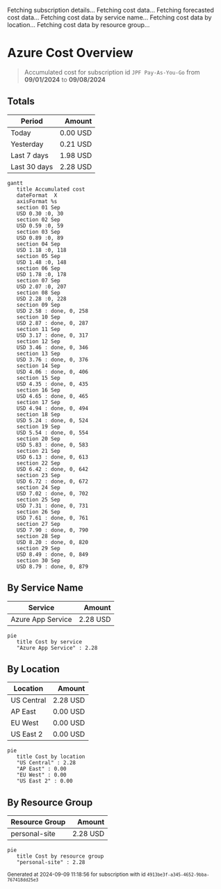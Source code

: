 Fetching subscription details...
Fetching cost data...
Fetching forecasted cost data...
Fetching cost data by service name...
Fetching cost data by location...
Fetching cost data by resource group...
# Azure Cost Overview

> Accumulated cost for subscription id `JPF Pay-As-You-Go` from **09/01/2024** to **09/08/2024**

## Totals

|Period|Amount|
|---|---:|
|Today|0.00 USD|
|Yesterday|0.21 USD|
|Last 7 days|1.98 USD|
|Last 30 days|2.28 USD|

```mermaid
gantt
   title Accumulated cost
   dateFormat  X
   axisFormat %s
   section 01 Sep
   USD 0.30 :0, 30
   section 02 Sep
   USD 0.59 :0, 59
   section 03 Sep
   USD 0.89 :0, 89
   section 04 Sep
   USD 1.18 :0, 118
   section 05 Sep
   USD 1.48 :0, 148
   section 06 Sep
   USD 1.78 :0, 178
   section 07 Sep
   USD 2.07 :0, 207
   section 08 Sep
   USD 2.28 :0, 228
   section 09 Sep
   USD 2.58 : done, 0, 258
   section 10 Sep
   USD 2.87 : done, 0, 287
   section 11 Sep
   USD 3.17 : done, 0, 317
   section 12 Sep
   USD 3.46 : done, 0, 346
   section 13 Sep
   USD 3.76 : done, 0, 376
   section 14 Sep
   USD 4.06 : done, 0, 406
   section 15 Sep
   USD 4.35 : done, 0, 435
   section 16 Sep
   USD 4.65 : done, 0, 465
   section 17 Sep
   USD 4.94 : done, 0, 494
   section 18 Sep
   USD 5.24 : done, 0, 524
   section 19 Sep
   USD 5.54 : done, 0, 554
   section 20 Sep
   USD 5.83 : done, 0, 583
   section 21 Sep
   USD 6.13 : done, 0, 613
   section 22 Sep
   USD 6.42 : done, 0, 642
   section 23 Sep
   USD 6.72 : done, 0, 672
   section 24 Sep
   USD 7.02 : done, 0, 702
   section 25 Sep
   USD 7.31 : done, 0, 731
   section 26 Sep
   USD 7.61 : done, 0, 761
   section 27 Sep
   USD 7.90 : done, 0, 790
   section 28 Sep
   USD 8.20 : done, 0, 820
   section 29 Sep
   USD 8.49 : done, 0, 849
   section 30 Sep
   USD 8.79 : done, 0, 879
```

## By Service Name

|Service|Amount|
|---|---:|
|Azure App Service|2.28 USD|

```mermaid
pie
   title Cost by service
   "Azure App Service" : 2.28
```

## By Location

|Location|Amount|
|---|---:|
|US Central|2.28 USD|
|AP East|0.00 USD|
|EU West|0.00 USD|
|US East 2|0.00 USD|

```mermaid
pie
   title Cost by location
   "US Central" : 2.28
   "AP East" : 0.00
   "EU West" : 0.00
   "US East 2" : 0.00
```

## By Resource Group

|Resource Group|Amount|
|---|---:|
|personal-site|2.28 USD|

```mermaid
pie
   title Cost by resource group
   "personal-site" : 2.28
```

<sup>Generated at 2024-09-09 11:18:56 for subscription with id `4913be3f-a345-4652-9bba-767418dd25e3`</sup>
